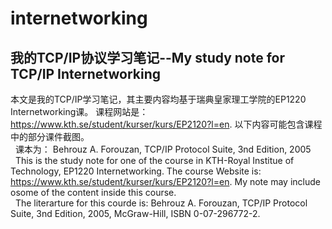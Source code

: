 # internetworking
我的TCP/IP协议学习笔记--My study note for TCP/IP Internetworking
---
本文是我的TCP/IP学习笔记，其主要内容均基于瑞典皇家理工学院的EP1220 Internetworking课。 课程网站是：https://www.kth.se/student/kurser/kurs/EP2120?l=en. 以下内容可能包含课程中的部分课件截图。<br>  
课本为： Behrouz A. Forouzan, TCP/IP Protocol Suite, 3nd Edition, 2005<br>  
This is the study note for one of the course in KTH-Royal Institue of Technology, EP1220 Internetworking. The course Website is: https://www.kth.se/student/kurser/kurs/EP2120?l=en. My note may include osome of the content inside this course.<br>  
The literarture for this courde is: Behrouz A. Forouzan, TCP/IP Protocol Suite, 3nd Edition, 2005, McGraw-Hill, ISBN 0-07-296772-2.
